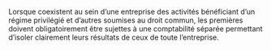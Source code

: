 Lorsque coexistent au sein d’une entreprise des activités bénéficiant d’un régime privilégié et d’autres soumises au droit commun, les premières doivent obligatoirement être sujettes à une comptabilité séparée permettant d’isoler clairement leurs résultats de ceux de toute l’entreprise.